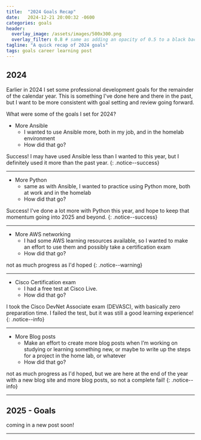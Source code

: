 ```yaml
---
title:  "2024 Goals Recap"
date:   2024-12-21 20:00:32 -0600
categories: goals
header:
  overlay_image: /assets/images/500x300.png
  overlay_filter: 0.8 # same as adding an opacity of 0.5 to a black background
tagline: "A quick recap of 2024 goals"
tags: goals career learning post
---
```



## 2024

Earlier in 2024 I set some professional development goals for the remainder of the calendar year. This is something I've done here and there in the past, but I want to be more consistent with goal setting and review going forward.

What were some of the goals I set for 2024? 
- More Ansible
    - I wanted to use Ansible more, both in my job, and in the homelab environment
    - How did that go?

Success! I may have used Ansible less than I wanted to this year, but I definitely used it more than the past year.
{: .notice--success}

---
- More Python
    - same as with Ansible, I wanted to practice using Python more, both at work and in the homelab
    - How did that go?

Success! I've done a lot more with Python this year, and hope to keep that momentum going into 2025 and beyond.
{: .notice--success}

---
- More AWS networking
    - I had some AWS learning resources available, so I wanted to make an effort to use them and possibly take a certification exam
    - How did that go?


not as much progress as I'd hoped
{: .notice--warning}

---
- Cisco Certification exam
    - I had a free test at Cisco Live.
    - How did that go?


I took the Cisco DevNet Associate exam (DEVASC), with basically zero preparation time. I failed the test, but it was still a good learning experience!
{: .notice--info}


---
- More Blog posts
    - Make an effort to create more blog posts when I’m working on studying or learning something new, or maybe to write up the steps for a project in the home lab, or whatever
    - How did that go?



not as much progress as I'd hoped, but we are here at the end of the year with a new blog site and more blog posts, so not a complete fail!
{: .notice--info}


---
## 2025 - Goals

coming in a new post soon!

---

